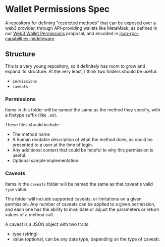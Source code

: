 # Wallet Permissions Spec

A repository for defining "restricted methods" that can be exposed over a web3 provider, through API-providing wallets like MetaMask, as defined in our [Web3 Wallet Permissions](https://ethereum-magicians.org/t/web3-login-permissions/3583/3) proposal, and encoded in [json-rpc-capabilities-middleware](https://github.com/MetaMask/json-rpc-capabilities-middleware).

## Structure

This is a very young repository, so it definitely has room to grow and expand its structure. At the very least, I think two folders should be useful:

- `permissions`
- `caveats`

### Permissions

Items in this folder will be named the same as the method they specify, with a filetype suffix (like `.md`).

These files should include:

- The method name
- A human readable description of what the method does, as could be presented to a user at the time of login.
- Any additional context that could be helpful to why this permission is useful.
- Optional sample implementation.

### Caveats

Items in the `caveats` folder will be named the same as that caveat's valid `type` value.

This folder will include supported caveats, or limitations on a given permission. Any number of caveats can be applied to a given permission, and each one has the ability to invalidate or adjust the parameters or return values of a method call.

A caveat is a JSON object with two traits:

- type (string)
- value (optional, can be any data type, depending on the type of caveat).

